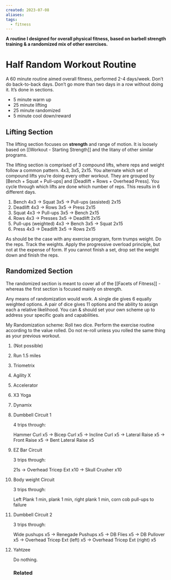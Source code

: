 ```yaml
---
created: 2023-07-08
aliases: 
tags:
  - fitness
---
```

**A routine I designed for overall physical fitness, based on barbell strength training & a randomized mix of other exercises.**

# Half Random Workout Routine

A 60 minute routine aimed overall fitness, performed 2-4 days/week. Don’t do back-to-back days. Don’t go more than two days in a row without doing it. It’s done in sections.

- 5 minute warm up
- 25 minute lifting
- 25 minute randomized
- 5 minute cool down/reward

## Lifting Section

The lifting section focuses on **strength** and range of motion. It is loosely based on [[Workout - Starting Strength]] and the litany of other similar programs.

The lifting section is comprised of 3 compound lifts, where reps and weight follow a common pattern. 4x3, 3x5, 2x15. You alternate which set of compound lifts you’re doing every other workout. They are grouped by [Bench + Squat + Pull-ups] and [Deadlift + Rows + Overhead Press]. You cycle through which lifts are done which number of reps. This results in 6 different days.

1. Bench 4x3 → Squat 3x5 → Pull-ups (assisted) 2x15
2. Deadlift 4x3 → Rows 3x5 → Press 2x15
3. Squat 4x3 → Pull-ups 3x5 → Bench 2x15
4. Rows 4x3 → Presses 3x5 → Deadlift 2x15
5. Pull-ups (weighted) 4x3 → Bench 3x5 → Squat 2x15
6. Press 4x3 → Deadlift 3x5 → Rows 2x15

As should be the case with any exercise program, form trumps weight. Do the reps. Track the weights. Apply the progressive overload principle, but not at the expense of form. If you cannot finish a set, drop set the weight down and finish the reps.

## Randomized Section

The randomized section is meant to cover all of the [[Facets of Fitness]] - whereas the first section is focused mainly on strength.

Any means of randomization would work. A single die gives 6 equally weighted options. A pair of dice gives 11 options and the ability to assign each a relative likelihood. You can & should set your own scheme up to address your specific goals and capabilities.

My Randomization scheme:
Roll two dice. Perform the exercise routine according to the value rolled. Do not re-roll unless you rolled the same thing as your previous workout.  

1. (Not possible)
2. Run 1.5 miles
3. Triometrix
4. Agility X
5. Accelerator
6. X3 Yoga
7. Dynamix
8. Dumbbell Circuit 1
    
    4 trips through:
    
    Hammer Curl x5 → Bicep Curl x5 → Incline Curl x5 → Lateral Raise x5 → Front Raise x5 → Bent Lateral Raise x5
    
9. EZ Bar Circuit
    
    3 trips through:
    
    21s → Overhead Tricep Ext x10 → Skull Crusher x10
    
10. Body weight Circuit
    
    3 trips through:
    
    Left Plank 1 min, plank 1 min, right plank 1 min, corn cob pull-ups to failure
    
11. Dumbbell Circuit 2
    
    3 trips through:
    
    Wide pushups x5 → Renegade Pushups x5 → DB Flies x5 → DB Pullover x5 → Overhead Tricep Ext (left) x5 → Overhead Tricep Ext (right) x5
    
12. Yahtzee
    
    Do nothing.

    ### Related